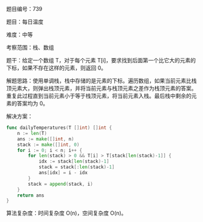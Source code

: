 题目编号：739

题目：每日温度

难度：中等

考察范围：栈、数组

题干：给定一个数组 T，对于每个元素 T[i]，要求找到后面第一个比它大的元素的下标，如果不存在这样的元素，则返回 0。

解题思路：使用单调栈，栈中存储的是元素的下标。遍历数组，如果当前元素比栈顶元素大，则弹出栈顶元素，并将当前元素与栈顶元素之差作为栈顶元素的答案。重复此过程直到当前元素小于等于栈顶元素，将当前元素入栈。最后栈中剩余的元素的答案均为 0。

解决方案：

```go
func dailyTemperatures(T []int) []int {
    n := len(T)
    ans := make([]int, n)
    stack := make([]int, 0)
    for i := 0; i < n; i++ {
        for len(stack) > 0 && T[i] > T[stack[len(stack)-1]] {
            idx := stack[len(stack)-1]
            stack = stack[:len(stack)-1]
            ans[idx] = i - idx
        }
        stack = append(stack, i)
    }
    return ans
}
```

算法复杂度：时间复杂度 O(n)，空间复杂度 O(n)。